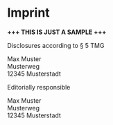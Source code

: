 # Imprint

__+++ THIS IS JUST A SAMPLE +++__

Disclosures according to § 5 TMG

Max Muster  
Musterweg  
12345 Musterstadt  

Editorially responsible

Max Muster  
Musterweg  
12345 Musterstadt